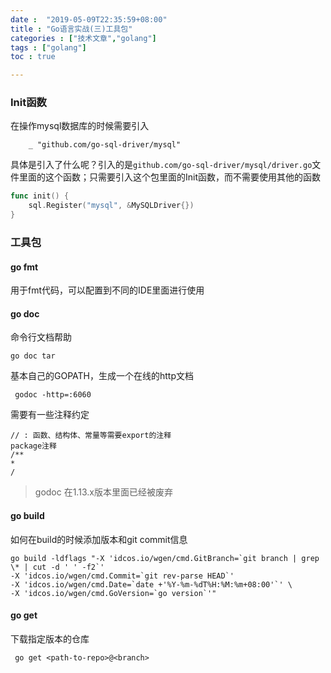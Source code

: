 ```yaml
---
date :  "2019-05-09T22:35:59+08:00" 
title : "Go语言实战(三)工具包" 
categories : ["技术文章","golang"] 
tags : ["golang"] 
toc : true

---
```


### Init函数 

在操作mysql数据库的时候需要引入

```
	_ "github.com/go-sql-driver/mysql"
```

具体是引入了什么呢？引入的是`github.com/go-sql-driver/mysql/driver.go`文件里面的这个函数；只需要引入这个包里面的Init函数，而不需要使用其他的函数

```go
func init() {
	sql.Register("mysql", &MySQLDriver{})
}
```

### 工具包

#### go fmt

用于fmt代码，可以配置到不同的IDE里面进行使用

#### go doc

命令行文档帮助

```shell
go doc tar
```

基本自己的GOPATH，生成一个在线的http文档

```shell
 godoc -http=:6060
```



需要有一些注释约定

```shell
// : 函数、结构体、常量等需要export的注释
package注释
/**
*
/
```

> godoc 在1.13.x版本里面已经被废弃 

#### go build

如何在build的时候添加版本和git commit信息

```shell
go build -ldflags "-X 'idcos.io/wgen/cmd.GitBranch=`git branch | grep \* | cut -d ' ' -f2`'
-X 'idcos.io/wgen/cmd.Commit=`git rev-parse HEAD`'
-X 'idcos.io/wgen/cmd.Date=`date +'%Y-%m-%dT%H:%M:%m+08:00'`' \
-X 'idcos.io/wgen/cmd.GoVersion=`go version`'"
```

#### go get

下载指定版本的仓库

```shell
 go get <path-to-repo>@<branch>
```


